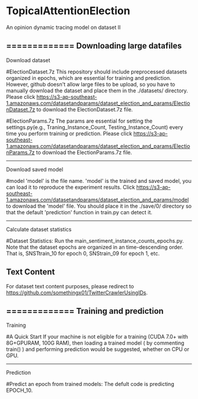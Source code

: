 # TopicalAttentionElection
An opinion dynamic tracing model on dataset II

=============
Downloading large datafiles
-------------
Download dataset

#ElectionDataset.7z 
This repository should include preprocessed datasets organized in epochs, which are essential for training and prediction. However, github doesn't allow large files to be upload, so you have to manually download the dataset and place them in the ./datasets/ directory. Please click https://s3-ap-southeast-1.amazonaws.com/datasetandparams/dataset_election_and_params/ElectionDataset.7z to download the ElectionDataset.7z file.

#ElectionParams.7z
The params are essential for setting the settings.py(e.g., Traning_Instance_Count, Testing_Instance_Count) every time you perform training or prediction. Please click https://s3-ap-southeast-1.amazonaws.com/datasetandparams/dataset_election_and_params/ElectionParams.7z to download the ElectionParams.7z file.

-------------
Download saved model

#model
'model' is the file name. 'model' is the trained and saved model, you can load it to reproduce the experiment results. Click https://s3-ap-southeast-1.amazonaws.com/datasetandparams/dataset_election_and_params/model to download the 'model' file. You should place it in the ./save/0/ directory so that the default 'prediction' function in train.py can detect it. 

-------------
Calculate dataset statistics

#Dataset Statistics:
Run the main_sentiment_instance_counts_epochs.py. Note that the dataset epochs are organized in an time-descending order. That is, SNSTtrain_10 for epoch 0, SNStrain_09 for epoch 1, etc.

## Text Content
For dataset text content purposes, please redirect to https://github.com/somethingx01/TwitterCrawlerUsingIDs.

=============
Training and prediction
-------------
Training

#A Quick Start
If your machine is not eligible for a training (CUDA 7.0+ with 8G+GPURAM, 100G RAM), then loading a trained model ( by commenting train() ) and performing prediction would be suggested, whether on CPU or GPU.

-------------
Prediction

#Predict an epoch from trained models:
The defult code is predicting EPOCH_10.
